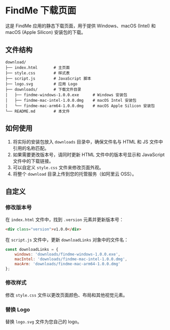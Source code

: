 # FindMe 下载页面

这是 FindMe 应用的静态下载页面，用于提供 Windows、macOS (Intel) 和 macOS (Apple Silicon) 安装包的下载。

## 文件结构

```
download/
├── index.html       # 主页面
├── style.css        # 样式表
├── script.js        # JavaScript 脚本
├── logo.svg         # 应用 Logo
├── downloads/       # 下载文件目录
│   ├── findme-windows-1.0.0.exe      # Windows 安装包
│   ├── findme-mac-intel-1.0.0.dmg    # macOS Intel 安装包
│   └── findme-mac-arm64-1.0.0.dmg    # macOS Apple Silicon 安装包
└── README.md        # 本文件
```

## 如何使用

1. 将实际的安装包放入 `downloads` 目录中，确保文件名与 HTML 和 JS 文件中引用的名称匹配。
2. 如果需要更改版本号，请同时更新 HTML 文件中的版本号显示和 JavaScript 文件中的下载链接。
3. 可以自定义 `style.css` 文件来修改页面外观。
4. 将整个 `download` 目录上传到您的托管服务（如阿里云 OSS）。

## 自定义

### 修改版本号

在 `index.html` 文件中，找到 `.version` 元素并更新版本号：

```html
<div class="version">v1.0.0</div>
```

在 `script.js` 文件中，更新 `downloadLinks` 对象中的文件名：

```javascript
const downloadLinks = {
    windows: 'downloads/findme-windows-1.0.0.exe',
    macIntel: 'downloads/findme-mac-intel-1.0.0.dmg',
    macArm: 'downloads/findme-mac-arm64-1.0.0.dmg'
};
```

### 修改样式

修改 `style.css` 文件以更改页面颜色、布局和其他视觉元素。

### 替换 Logo

替换 `logo.svg` 文件为您自己的 logo。